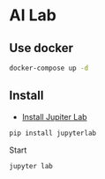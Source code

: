 # AI Lab

## Use docker

```sh
docker-compose up -d
```

## Install

- [Install Jupiter Lab](https://jupyterlab.readthedocs.io/en/stable/getting_started/installation.html)

```sh
pip install jupyterlab
```

Start

```sh
jupyter lab
```
